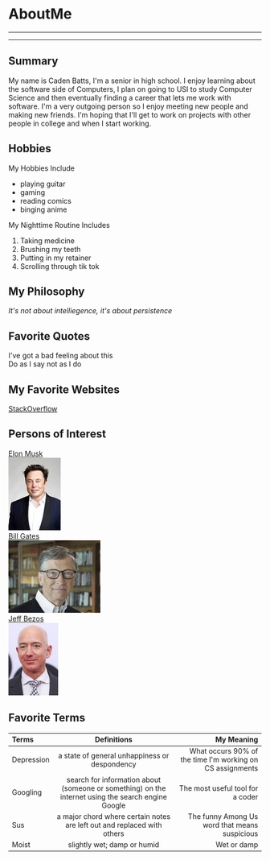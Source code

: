 # AboutMe
---
---
## Summary

My name is Caden Batts, I'm a senior in high school. I enjoy learning about the software side of Computers, I plan on going to USI to study Computer Science and then eventually finding a career that lets me work with software. I'm a very outgoing person so I enjoy meeting new people and making new friends. I'm hoping that I'll get to work on projects with other people in college and when I start working.

[1]: https://en.wikipedia.org/wiki/Elon_Musk
[2]: https://en.wikipedia.org/wiki/Bill_Gates
[3]: https://en.wikipedia.org/wiki/Jeff_Bezos

## Hobbies

My Hobbies Include

- playing guitar
- gaming
- reading comics
- binging anime

My Nighttime Routine Includes

1. Taking medicine
2. Brushing my teeth
3. Putting in my retainer
4. Scrolling through tik tok

## My Philosophy

*It's not about intelliegence, it's about persistence*

## Favorite Quotes

I've got a bad feeling about this<br>
Do as I say not as I do

## My Favorite Websites

[StackOverflow](https://stackoverflow.com)

## Persons of Interest

[Elon Musk][1]<br>
<kbd>
<img src="https://github.com/cbatts1228/AboutMe/blob/main/AboutMeImages/Musk.PNG">
  </kbd><br>
[Bill Gates][2]<br>
<kbd>
<img src="https://github.com/cbatts1228/AboutMe/blob/main/AboutMeImages/Gates.jpg">
  </kbd><br>
[Jeff Bezos][3]<br>
<kbd>
<img src="https://github.com/cbatts1228/AboutMe/blob/main/AboutMeImages/Bezzos.jpg">
  </kbd>
  
 ## Favorite Terms

| Terms | Definitions | My Meaning |
| :- | :----: | ---: |
| Depression | a state of general unhappiness or despondency | What occurs 90% of the time I'm working on CS assignments |
| Googling | search for information about (someone or something) on the internet using the search engine Google | The most useful tool for a coder |
| Sus | a major chord where certain notes are left out and replaced with others | The funny Among Us word that means suspicious |
| Moist | slightly wet; damp or humid | Wet or damp |
